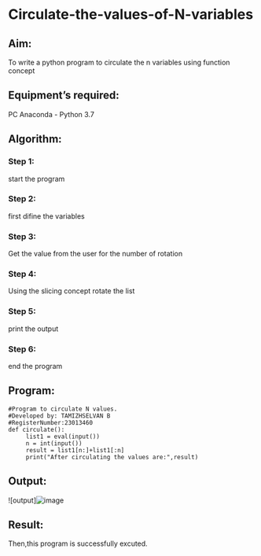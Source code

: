 # Circulate-the-values-of-N-variables
## Aim:
To write a python program to circulate the n variables using function concept
## Equipment’s required:
PC
Anaconda - Python 3.7
## Algorithm: 
### Step 1: 
start the program
### Step 2: 
first difine the variables
### Step 3: 
Get the value from the user for the number of rotation
### Step 4: 
Using the slicing concept rotate the list
### Step 5: 
print the output
### Step 6: 
end the program
## Program:
```
#Program to circulate N values.
#Developed by: TAMIZHSELVAN B
#RegisterNumber:23013460
def circulate():
     list1 = eval(input())
     n = int(input())
     result = list1[n:]+list1[:n]
     print("After circulating the values are:",result) 
 ```    

## Output:
![output]![image](https://github.com/tamizhselvan23013460/Circulate-the-values-of-N-variables/assets/150231370/e942e201-6822-4dc0-be0f-b6885d7db904)



## Result:
Then,this program is successfully excuted.

